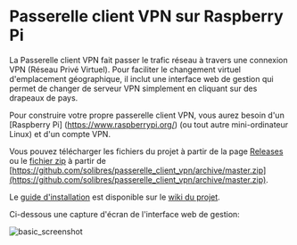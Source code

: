 <h1>Passerelle client VPN sur Raspberry Pi</h1>

La Passerelle client VPN fait passer le trafic réseau à travers une connexion VPN (Réseau Privé Virtuel). Pour faciliter le changement virtuel d'emplacement géographique, il inclut une interface web de gestion qui permet de changer de serveur VPN simplement en cliquant sur des drapeaux de pays.

Pour construire votre propre passerelle client VPN, vous aurez besoin d'un [Raspberry Pi] (https://www.raspberrypi.org/) (ou tout autre mini-ordinateur Linux) et d'un compte VPN.

Vous pouvez télécharger les fichiers du projet à partir de la page [Releases](https://github.com/solibres/passerelle_client_vpn/releases) ou le [fichier zip](https://github.com/solibres/passerelle_client_vpn/archive/master.zip) à partir de [https://github.com/solibres/passerelle_client_vpn/archive/master.zip](https://github.com/solibres/passerelle_client_vpn/archive/master.zip).

Le [guide d'installation](https://github.com/solibres/passerelle_client_vpn/wiki/Guide-d'installation-de-la-passerelle-client-VPN) est disponible sur le [wiki du projet](https://github.com/solibres/passerelle_client_vpn/wiki).

Ci-dessous une capture d'écran de l'interface web de gestion:

![basic_screenshot](https://cloud.githubusercontent.com/assets/10369989/6698111/0762937e-ccb3-11e4-898e-b9be8fe8ef5e.png)
